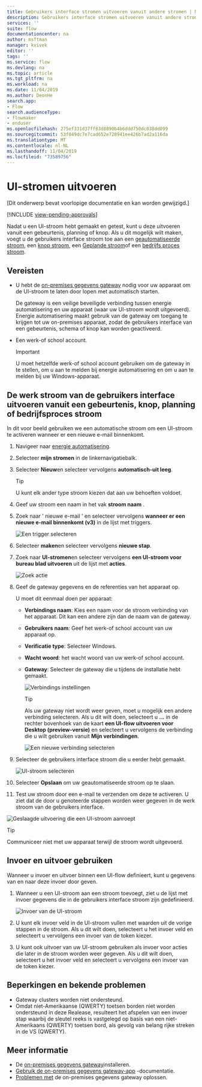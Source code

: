 ```yaml
---
title: Gebruikers interface stromen uitvoeren vanuit andere stromen | Microsoft Docs
description: Gebruikers interface stromen uitvoeren vanuit andere stromen
services: ''
suite: flow
documentationcenter: na
author: msftman
manager: kvivek
editor: ''
tags: ''
ms.service: flow
ms.devlang: na
ms.topic: article
ms.tgt_pltfrm: na
ms.workload: na
ms.date: 11/04/2019
ms.author: DeonHe
search.app:
- Flow
search.audienceType:
- flowmaker
- enduser
ms.openlocfilehash: 275ef331d37ff83d8890b4b6ddd750dc038dd099
ms.sourcegitcommit: 53f049dc7e7cad652e728941ee426b7ad2a116da
ms.translationtype: MT
ms.contentlocale: nl-NL
ms.lasthandoff: 11/04/2019
ms.locfileid: "73589756"
---
```

# <a name="run-ui-flows"></a>UI-stromen uitvoeren

[Dit onderwerp bevat voorlopige documentatie en kan worden gewijzigd.]

[!INCLUDE [view-pending-approvals](../includes/cc-rebrand.md)]

Nadat u een UI-stroom hebt gemaakt en getest, kunt u deze uitvoeren vanuit een gebeurtenis, planning of knop. Als u dit mogelijk wilt maken, voegt u de gebruikers interface stroom toe aan een [geautomatiseerde stroom](../get-started-logic-flow.md), een [knop stroom](../introduction-to-button-flows.md), een [Geplande stroom](../run-scheduled-tasks.md)of een [bedrijfs proces stroom](../business-process-flows-overview.md).

## <a name="prerequisites"></a>Vereisten

- U hebt de [on-premises gegevens gateway](https://go.microsoft.com/fwlink/?LinkID=820580&clcid=0x409) nodig voor uw apparaat om de UI-stroom te laten door lopen met automatisch starten.
   
   De gateway is een veilige beveiligde verbinding tussen energie automatisering en uw apparaat (waar uw UI-stroom wordt uitgevoerd). Energie automatisering maakt gebruik van de gateway om toegang te krijgen tot uw on-premises apparaat, zodat de gebruikers interface van een gebeurtenis, schema of knop kan worden geactiveerd.
- Een werk-of school account. 

   >[!IMPORTANT]
   >U moet hetzelfde werk-of school account gebruiken om de gateway in te stellen, om u aan te melden bij energie automatisering en om u aan te melden bij uw Windows-apparaat.
   

## <a name="run-your-ui-flow-from-an-event-button-schedule-or-business-process-flow"></a>De werk stroom van de gebruikers interface uitvoeren vanuit een gebeurtenis, knop, planning of bedrijfsproces stroom

In dit voor beeld gebruiken we een automatische stroom om een UI-stroom te activeren wanneer er een nieuwe e-mail binnenkomt.

1. Navigeer naar [energie automatisering](https://flow.microsoft.com/).
1. Selecteer **mijn stromen** in de linkernavigatiebalk.
1. Selecteer **Nieuw**en selecteer vervolgens **automatisch-uit leeg**.

   >[!TIP]
   >U kunt elk ander type stroom kiezen dat aan uw behoeften voldoet.

1. Geef uw stroom een naam in het vak **stroom naam** .
1. Zoek naar ' nieuwe e-mail ' en selecteer vervolgens **wanneer er een nieuwe e-mail binnenkomt (v3)** in de lijst met triggers. 
    
   ![Een trigger selecteren](../media/run-ui-flow/2d4ec17d239169a46905cef1829fa3a1.png "Een trigger selecteren")

1. Selecteer **maken**en selecteer vervolgens **nieuwe stap**.

1. Zoek naar **UI-stromen**en selecteer vervolgens **een UI-stroom voor bureau blad uitvoeren** uit de lijst met **acties**. 

   ![Zoek actie](../media/run-ui-flow/search-action.png "Zoek actie")

1. Geef de gateway gegevens en de referenties van het apparaat op. 

   U moet dit eenmaal doen per apparaat:

    - **Verbindings naam**: Kies een naam voor de stroom verbinding van het apparaat. Dit kan een andere zijn dan de naam van de gateway.
    - **Gebruikers naam**: Geef het werk-of school account van uw apparaat op.
    - **Verificatie type**: Selecteer Windows.
    - **Wacht woord**: het wacht woord van uw werk-of school account.
    - **Gateway**: Selecteer de gateway die u tijdens de installatie hebt gemaakt.

      ![Verbindings instellingen](../media/run-ui-flow/connection-settings.png "Verbindings instellingen")

      >[!TIP]
      >Als uw gateway niet wordt weer geven, moet u mogelijk een andere verbinding selecteren. Als u dit wilt doen, selecteert u **...** in de rechter bovenhoek van de kaart **een UI-flow uitvoeren voor Desktop (preview-versie)** en selecteert u vervolgens de verbinding die u wilt gebruiken vanuit **Mijn verbindingen**.

      ![Een nieuwe verbinding selecteren](../media/run-ui-flow/select-new-connection.png "Een nieuwe verbinding selecteren")

1. Selecteer de gebruikers interface stroom die u eerder hebt gemaakt.

   ![UI-stroom selecteren](../media/run-ui-flow/select-ui-flow.png "UI-stroom selecteren")

1. Selecteer **Opslaan** om uw geautomatiseerde stroom op te slaan.

1. Test uw stroom door een e-mail te verzenden om deze te activeren. U ziet dat de door u genoteerde stappen worden weer gegeven in de werk stroom van de gebruikers interface. 

![Geslaagde uitvoering die een UI-stroom aanroept](../media/run-ui-flow/successful-run.png "Geslaagde uitvoering die een UI-stroom aanroept")

>[!TIP]
>Communiceer niet met uw apparaat terwijl de stroom wordt uitgevoerd.

## <a name="use-inputs-and-outputs"></a>Invoer en uitvoer gebruiken

Wanneer u invoer en uitvoer binnen een UI-flow definieert, kunt u gegevens van en naar deze invoer door geven.

1. Wanneer u een UI-stroom aan een stroom toevoegt, ziet u de lijst met invoer gegevens die in de gebruikers interface stroom zijn gedefinieerd.

   ![Invoer van de UI-stroom](../media/run-ui-flow/inputs.png "Invoer van de UI-stroom")

1. U kunt elk invoer veld in de UI-stroom vullen met waarden uit de vorige stappen in de stroom. Als u dit wilt doen, selecteert u het invoer veld en selecteert u vervolgens een invoer van de token kiezer.


1. U kunt ook uitvoer van uw UI-stroom gebruiken als invoer voor acties die later in de stroom worden weer gegeven. Als u dit wilt doen, selecteert u het invoer veld en selecteert u vervolgens een invoer van de token kiezer.

## <a name="limitations-and-known-issues"></a>Beperkingen en bekende problemen

- Gateway clusters worden niet ondersteund.
- Omdat niet-Amerikaanse (QWERTY) toetsen borden niet worden ondersteund in deze Realease, resulteert het afspelen van een invoer stap waarbij de sleutel reeks is vastgelegd op basis van een niet-Amerikaans (QWERTY) toetsen bord, als gevolg van belang rijke streken in de VS (QWERTY).

## <a name="learn-more"></a>Meer informatie

 - De [on-premises gegevens gateway](https://docs.microsoft.com/data-integration/gateway/service-gateway-app)installeren.
 - [Gebruik de on-premises gegevens gateway-app](https://docs.microsoft.com/flow/gateway-manage) -documentatie.
 - [Problemen met](https://docs.microsoft.com/data-integration/gateway/service-gateway-tshoot) de on-premises gegevens gateway oplossen.
